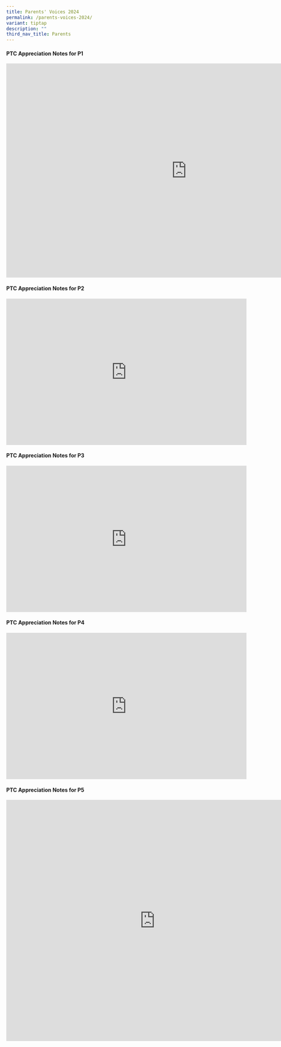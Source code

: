 ```yaml
---
title: Parents' Voices 2024
permalink: /parents-voices-2024/
variant: tiptap
description: ""
third_nav_title: Parents
---
```

<h4><strong>PTC Appreciation Notes for P1</strong></h4>
<div class="iframe-wrapper">
<iframe height="569" width="960" allowfullscreen="true" frameborder="0" src="https://docs.google.com/presentation/d/e/2PACX-1vQyKnsI3kKAQAbz_Y1siljwul68XSRtqnSIZDtCbVtExtCAbebcXWUKJUDeBxqr9zxOS1dceYs79kQ1/embed?start=true&amp;loop=true&amp;delayms=5000"></iframe>
</div>
<h4><strong>PTC Appreciation Notes for P2</strong></h4>
<div class="iframe-wrapper">
<iframe height="389" width="640" allowfullscreen="true" frameborder="0" src="https://docs.google.com/presentation/d/e/2PACX-1vSsR9S0rR9UE91ls2WprYNabm1YkyYMpI-hlF9XDzPGwg72iLMhLeyRVGIKABG2HSnWK86eNOdgtNQb/embed?start=true&amp;loop=true&amp;delayms=5000"></iframe>
</div>
<h4><strong>PTC Appreciation Notes for P3</strong></h4>
<div class="iframe-wrapper">
<iframe height="389" width="640" allowfullscreen="true" frameborder="0" src="https://docs.google.com/presentation/d/e/2PACX-1vTeWs5lqRl7aExShvqPkH3oLxRHJKJVsrKn_JbjVgHS2UPeipgz52aMM1jcmH0rMxfwE37OBrDZ0m_E/embed?start=true&amp;loop=true&amp;delayms=5000"></iframe>
</div>
<h4><strong>PTC Appreciation Notes for P4</strong></h4>
<div class="iframe-wrapper">
<iframe height="389" width="640" allowfullscreen="true" frameborder="0" src="https://docs.google.com/presentation/d/e/2PACX-1vTGNeo9AvsiFHlzkL4OanvSrv0aM34qQlnGS_bHO-GlfmZU1BTypQNI41KZeqElQ_1oVoTcutr1MOgk/embed?start=true&amp;loop=true&amp;delayms=5000"></iframe>
</div>
<h4><strong>PTC Appreciation Notes for P5</strong></h4>
<div class="iframe-wrapper">
<iframe height="641" width="792" allowfullscreen="true" frameborder="0" src="https://docs.google.com/presentation/d/e/2PACX-1vSmWQ9GNJ2VvgUpc6AkuglAdlFciDrOINwSklNrmCuWpoWp3-MVXNa90aJ-vdaNmAjW0JSvr4epYXpk/embed?start=true&amp;loop=true&amp;delayms=5000"></iframe>
</div>
<p></p>